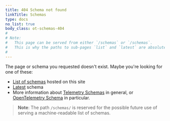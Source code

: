```yaml
---
title: 404 Schema not found
linkTitle: Schemas
type: docs
no_list: true
body_class: ot-schemas-404
#
# Note:
#   This page can be served from either `/schemas` or `/schemas`.
#   This is why the paths to sub-pages `list` and `latest` are absolute below.
#
---
```


The page or schema you requested doesn't exist. Maybe you're looking for one of
these:

- [List of schemas](/schemas/list/) hosted on this site
- [Latest](/schemas/latest) schema
- More information about [Telemetry Schemas] in general, or [OpenTelemetry
  Schema] in particular.

> **Note**: The path `/schemas/` is reserved for the possible future use of
> serving a machine-readable list of schemas.

[OpenTelemetry Schema]: /docs/specs/otel/schemas/#opentelemetry-schema
[Telemetry Schemas]: /docs/specs/otel/schemas/
